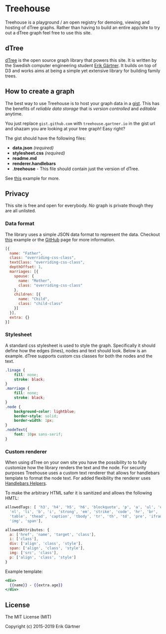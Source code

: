 # Treehouse
Treehouse is a playground / an open registry for demoing, viewing and hosting of dTree graphs. Rather than having to build an entire app/site to try out a dTree graph feel free to use this site.

## dTree
[dTree](https://github.com/ErikGartner/dTree) is the open source graph library that powers this site. It is written by the Swedish computer engineering student [Erik Gärtner](https://gartner.io). It builds on top of D3 and works aims at being a simple yet extensive library for building family trees.

## How to create a graph
The best way to use Treehouse is to host your graph data in a [gist](https://gist.github.com). This has the benefits of _reliable data storage_ that is _version controlled_ and _editable_ anytime.

You just replace ```gist.github.com``` with ```treehouse.gartner.io``` in the gist url and shazam you are looking at your tree graph! Easy right?

The gist should have the following files:
- **data.json** *(required)*
- **stylesheet.css** *(required)*
- **readme.md**
- **renderer.handlebars**
- **.treehouse** - This file should contain just the version of dTree.

See [this](https://treehouse.gartner.io/ErikGartner/58e58be650453b6d49d7) example for more.

## Privacy
This site is free and open for everybody. _No_ graph is private though they are all unlisted.

### Data format
The library uses a simple JSON data format to represent the data. Checkout [this](https://treehouse.gartner.io/t/dtree-demo) example or the [GitHub](https://github.com/ErikGartner/dTree) page for more information.

```javascript
[{
  name: "Father",
  class: "overriding-css-class",
  textClass: "overriding-css-class",
  depthOffset: 1,
  marriages: [{
    spouse: {
      name: "Mother",
      class: "overriding-css-class"
    },
    children: [{
      name: "Child",
      class: "child-class"
    }]
  }],
  extra: {}
}]
```

### Stylesheet
A standard css stylesheet is used to style the graph. Specifically it should define how the edges (lines), nodes and text should look. Below is an example. dTree supports custom css classes for both the nodes and the text.

```css
.linage {
    fill: none;
    stroke: black;
}
.marriage {
    fill: none;
    stroke: black;
}
.node {
    background-color: lightblue;
    border-style: solid;
    border-width: 1px;
}
.nodeText{
    font: 10px sans-serif;
}
```

### Custom renderer
When using dTree on your own site you have the possibility to to fully customize how the library renders the text and the node. For security purposes Treehouse uses a custom text renderer that allows for handlebars template to format the node text. For added flexibility the renderer uses [Handlebars Helpers](https://github.com/helpers/handlebars-helpers).

To make the arbitrary HTML safer it is sanitized and allows the following HMTL:
```javascript
allowedTags: [ 'h3', 'h4', 'h5', 'h6', 'blockquote', 'p', 'a', 'ul', 'ol',
  'nl', 'li', 'b', 'i', 'strong', 'em', 'strike', 'code', 'hr', 'br', 'div',
  'table', 'thead', 'caption', 'tbody', 'tr', 'th', 'td', 'pre', 'iframe',
  'img', 'span'],

allowedAttributes: {
  a: ['href', 'name', 'target', 'class'],
  i: ['class'],
  div: ['align', 'class', 'style'],
  span: ['align', 'class', 'style'],
  img: ['src', 'class'],
  p: ['align', 'class', 'style']
}
```

Example template:
```handlebars
<div>
  {{name}} - {{extra.age}}
</div>
```

## License
The MIT License (MIT)

Copyright (c) 2015-2019 Erik Gärtner
